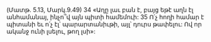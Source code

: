 (Մատթ. 5.13, Մարկ.9.49)
34 «Աղը լաւ բան է, բայց եթէ աղն էլ անհամանայ, ինչո՞վ այն պիտի համեմուի: 35 Ո՛չ հողի համար է պիտանի եւ ո՛չ էլ՝ պարարտանիւթի, այլ՝ դուրս թափելու: Ով որ ականջ ունի լսելու, թող լսի»:

